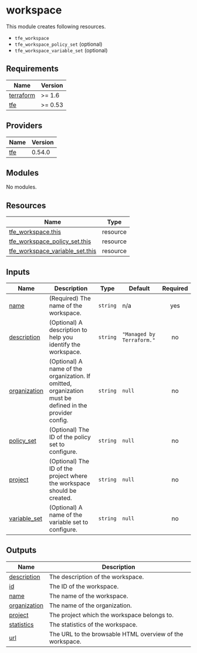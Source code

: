 # workspace

This module creates following resources.

- `tfe_workspace`
- `tfe_workspace_policy_set` (optional)
- `tfe_workspace_variable_set` (optional)

<!-- BEGIN_TF_DOCS -->
## Requirements

| Name | Version |
|------|---------|
| <a name="requirement_terraform"></a> [terraform](#requirement\_terraform) | >= 1.6 |
| <a name="requirement_tfe"></a> [tfe](#requirement\_tfe) | >= 0.53 |

## Providers

| Name | Version |
|------|---------|
| <a name="provider_tfe"></a> [tfe](#provider\_tfe) | 0.54.0 |

## Modules

No modules.

## Resources

| Name | Type |
|------|------|
| [tfe_workspace.this](https://registry.terraform.io/providers/hashicorp/tfe/latest/docs/resources/workspace) | resource |
| [tfe_workspace_policy_set.this](https://registry.terraform.io/providers/hashicorp/tfe/latest/docs/resources/workspace_policy_set) | resource |
| [tfe_workspace_variable_set.this](https://registry.terraform.io/providers/hashicorp/tfe/latest/docs/resources/workspace_variable_set) | resource |

## Inputs

| Name | Description | Type | Default | Required |
|------|-------------|------|---------|:--------:|
| <a name="input_name"></a> [name](#input\_name) | (Required) The name of the workspace. | `string` | n/a | yes |
| <a name="input_description"></a> [description](#input\_description) | (Optional) A description to help you identify the workspace. | `string` | `"Managed by Terraform."` | no |
| <a name="input_organization"></a> [organization](#input\_organization) | (Optional) A name of the organization. If omitted, organization must be defined in the provider config. | `string` | `null` | no |
| <a name="input_policy_set"></a> [policy\_set](#input\_policy\_set) | (Optional) The ID of the policy set to configure. | `string` | `null` | no |
| <a name="input_project"></a> [project](#input\_project) | (Optional) The ID of the project where the workspace should be created. | `string` | `null` | no |
| <a name="input_variable_set"></a> [variable\_set](#input\_variable\_set) | (Optional) A name of the variable set to configure. | `string` | `null` | no |

## Outputs

| Name | Description |
|------|-------------|
| <a name="output_description"></a> [description](#output\_description) | The description of the workspace. |
| <a name="output_id"></a> [id](#output\_id) | The ID of the workspace. |
| <a name="output_name"></a> [name](#output\_name) | The name of the workspace. |
| <a name="output_organization"></a> [organization](#output\_organization) | The name of the organization. |
| <a name="output_project"></a> [project](#output\_project) | The project which the workspace belongs to. |
| <a name="output_statistics"></a> [statistics](#output\_statistics) | The statistics of the workspace. |
| <a name="output_url"></a> [url](#output\_url) | The URL to the browsable HTML overview of the workspace. |
<!-- END_TF_DOCS -->
